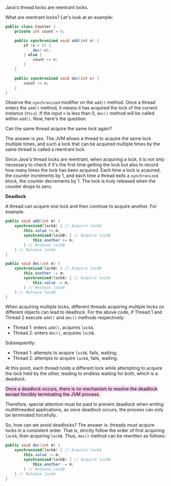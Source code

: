 Java's thread locks are reentrant locks.

What are reentrant locks? Let's look at an example:

```java
public class Counter {
    private int count = 0;

    public synchronized void add(int n) {
        if (n < 0) {
            dec(-n);
        } else {
            count += n;
        }
    }

    public synchronized void dec(int n) {
        count += n;
    }
}
```

Observe the `synchronized` modifier on the `add()` method. Once a thread enters the `add()` method, it means it has acquired the lock of the current instance (`this`). If the input `n` is less than 0, `dec()` method will be called within `add()`. Now, here's the question:

Can the same thread acquire the same lock again?

The answer is yes. The JVM allows a thread to acquire the same lock multiple times, and such a lock that can be acquired multiple times by the same thread is called a reentrant lock.

Since Java's thread locks are reentrant, when acquiring a lock, it is not only necessary to check if it's the first time getting the lock but also to record how many times the lock has been acquired. Each time a lock is acquired, the counter increments by 1, and each time a thread exits a `synchronized` block, the counter decrements by 1. The lock is truly released when the counter drops to zero.

**Deadlock**

A thread can acquire one lock and then continue to acquire another. For example:

```java
public void add(int m) {
    synchronized(lockA) { // Acquire lockA
        this.value += m;
        synchronized(lockB) { // Acquire lockB
            this.another += m;
        } // Release lockB
    } // Release lockA
}

public void dec(int m) {
    synchronized(lockB) { // Acquire lockB
        this.another -= m;
        synchronized(lockA) { // Acquire lockA
            this.value -= m;
        } // Release lockA
    } // Release lockB
}
```

When acquiring multiple locks, different threads acquiring multiple locks on different objects can lead to deadlock. For the above code, if Thread 1 and Thread 2 execute `add()` and `dec()` methods respectively:

- Thread 1: enters `add()`, acquires `lockA`.
- Thread 2: enters `dec()`, acquires `lockB`.

Subsequently:

- Thread 1: attempts to acquire `lockB`, fails, waiting;
- Thread 2: attempts to acquire `lockA`, fails, waiting.

At this point, each thread holds a different lock while attempting to acquire the lock held by the other, leading to endless waiting for both, which is a deadlock.

<mark style="background: #FFB8EBA6;">Once a deadlock occurs, there is no mechanism to resolve the deadlock except forcibly terminating the JVM process.</mark>

Therefore, special attention must be paid to prevent deadlock when writing multithreaded applications, as once deadlock occurs, the process can only be terminated forcefully.

So, how can we avoid deadlocks? The answer is: threads must acquire locks in a consistent order. That is, strictly follow the order of first acquiring `lockA`, then acquiring `lockB`. Thus, `dec()` method can be rewritten as follows:

```java
public void dec(int m) {
    synchronized(lockA) { // Acquire lockA
        this.value -= m;
        synchronized(lockB) { // Acquire lockB
            this.another -= m;
        } // Release lockB
    } // Release lockA
}
```